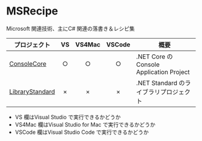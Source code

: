 # MSRecipe
Microsoft 関連技術、主にC# 関連の落書き＆レシピ集

プロジェクト | VS | VS4Mac | VSCode | 概要
--- | :---: | :---: | :---: | ---
[ConsoleCore](./ConsoleCore) | ○ | ○ | ○ | .NET Core のConsole Application Project
[LibraryStandard](./LibraryStandard) | × | × | × | .NET Standard のライブラリプロジェクト

* VS 欄はVisual Studio で実行できるかどうか
* VS4Mac 欄はVisual Studio for Mac で実行できるかどうか
* VSCode 欄はVisual Studio Code で実行できるかどうか
